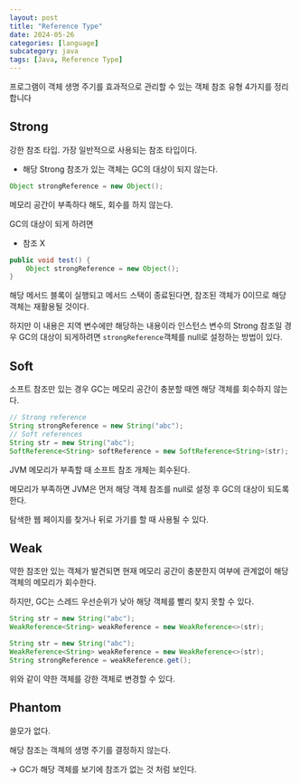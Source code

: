 ```yaml
---
layout: post
title: "Reference Type"
date: 2024-05-26
categories: [language]
subcategory: java
tags: [Java, Reference Type]
---
```


프로그램이 객체 생명 주기를 효과적으로 관리할 수 있는 객체 참조 유형 4가지를 정리합니다

## Strong

강한 참조 타입. 가장 일반적으로 사용되는 참조 타입이다. 

- 해당 Strong 참조가 있는 객체는 GC의 대상이 되지 않는다.

```java
Object strongReference = new Object();
```

메모리 공간이 부족하다 해도, 회수를 하지 않는다.

GC의 대상이 되게 하려면

- 참조 X

```java
public void test() {
    Object strongReference = new Object();
}
```

해당 메서드 블록이 실행되고 메서드 스택이 종료된다면, 참조된 객체가 0이므로 해당 객체는 재활용될 것이다.

하지만 이 내용은 지역 변수에만 해당하는 내용이라 인스턴스 변수의 Strong 참조일 경우 GC의 대상이 되게하려면 `strongReference`객체를 null로 설정하는 방법이 있다.

## Soft

소프트 참조만 있는 경우 GC는 메모리 공간이 충분할 때엔 해당 객체를 회수하지 않는다.

```java
// Strong reference
String strongReference = new String("abc");
// Soft references
String str = new String("abc");
SoftReference<String> softReference = new SoftReference<String>(str);
```

JVM 메모리가 부족할 때 소프트 참조 개체는 회수된다. 

메모리가 부족하면 JVM은 먼저 해당 객체 참조를 null로 설정 후 GC의 대상이 되도록 한다.

탐색한 웹 페이지를 찾거나 뒤로 가기를 할 때 사용될 수 있다.

## Weak

약한 참조만 있는 객체가 발견되면 현재 메모리 공간이 충분한지 여부에 관계없이 해당 객체의 메모리가 회수한다. 

하지만, GC는 스레드 우선순위가 낮아 해당 객체를 빨리 찾지 못할 수 있다.

```java
String str = new String("abc");
WeakReference<String> weakReference = new WeakReference<>(str);
```

```java
String str = new String("abc");
WeakReference<String> weakReference = new WeakReference<>(str);
String strongReference = weakReference.get();
```

위와 같이 약한 객체를 강한 객체로 변경할 수 있다.

## Phantom

쓸모가 없다.

해당 참조는 객체의 생명 주기를 결정하지 않는다. 

→ GC가 해당 객체를 보기에 참조가 없는 것 처럼 보인다.